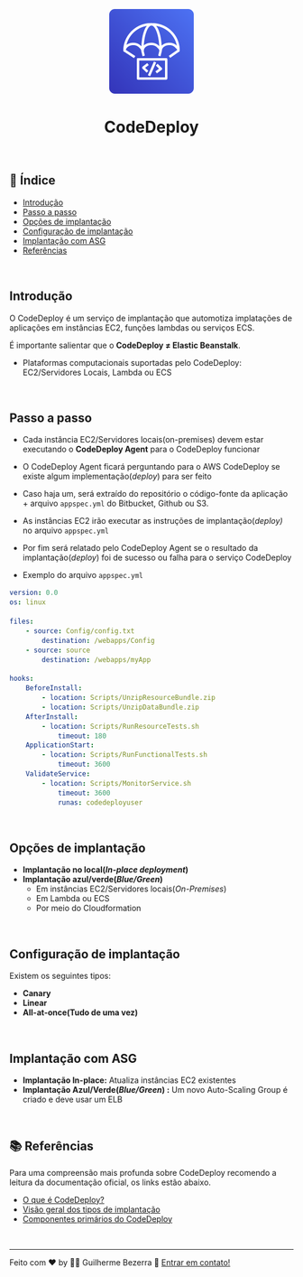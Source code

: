 <p align="center">
	<img src="./img/aws-icons/aws-CodeDeploy.png" alt="aws-codedeploy-icon" style="height:150px; width:150px;" /> 
  <br />
	<h1 align="center" style="border: inherit;">CodeDeploy</h1>
</p>	

<br />

## :pushpin: Índice

- [Introdução](#introdução)
- [Passo a passo](#passo-a-passo)
- [Opções de implantação](#opções-de-implantação)
- [Configuração de implantação](#opções-de-implantação)
- [Implantação com ASG](#implantação-com-asg)
- [Referências](#books-referências)

<br />

## Introdução

O CodeDeploy é um serviço de implantação que automotiza implatações de aplicações em instâncias EC2, funções lambdas ou serviços ECS.

É importante salientar que o **CodeDeploy ≠ Elastic Beanstalk**.

- Plataformas computacionais suportadas pelo CodeDeploy: EC2/Servidores Locais, Lambda ou ECS

<br />

## Passo a passo

- Cada instância EC2/Servidores locais(on-premises) devem estar executando o **CodeDeploy Agent** para o CodeDeploy funcionar
- O CodeDeploy Agent ficará perguntando para o AWS CodeDeploy se existe algum implementação(*deploy*) para ser feito
- Caso haja um, será extraído do repositório o código-fonte da aplicação + arquivo `appspec.yml` do Bitbucket, Github ou S3.
- As instâncias EC2 irão executar as instruções de implantação(*deploy)* no arquivo `appspec.yml`
- Por fim será relatado pelo CodeDeploy Agent se o resultado da implantação(*deploy*) foi de sucesso ou falha para o serviço CodeDeploy

- Exemplo do arquivo `appspec.yml`

```YAML
version: 0.0
os: linux

files: 
	- source: Config/config.txt
		destination: /webapps/Config
	- source: source
		destination: /webapps/myApp

hooks:
	BeforeInstall: 
		- location: Scripts/UnzipResourceBundle.zip
		- location: Scripts/UnzipDataBundle.zip
	AfterInstall:
		- location: Scripts/RunResourceTests.sh
			timeout: 180
	ApplicationStart:
		- location: Scripts/RunFunctionalTests.sh
			timeout: 3600
	ValidateService:
		- location: Scripts/MonitorService.sh
			timeout: 3600
			runas: codedeployuser
```

<br />

## Opções de implantação

- **Implantação no local(*In-place deployment*)**
- **Implantação azul/verde(*Blue/Green*)**
    - Em instâncias EC2/Servidores locais(*On-Premises*)
    - Em Lambda ou ECS
    - Por meio do Cloudformation

<br />

## Configuração de implantação

Existem os seguintes tipos:

- **Canary**
- **Linear**
- **All-at-once(Tudo de uma vez)**


<br />

## Implantação com ASG

- **Implantação In-place:** Atualiza instâncias EC2 existentes
- **Implantação Azul/Verde(*Blue/Green*) :** Um novo Auto-Scaling Group é criado e deve usar um ELB


<br />

## :books: Referências

Para uma compreensão mais profunda sobre CodeDeploy recomendo a leitura da documentação oficial, os links estão abaixo.

- [O que é CodeDeploy?](https://docs.aws.amazon.com/pt_br/codedeploy/latest/userguide/welcome.html)
- [Visão geral dos tipos de implantação](https://docs.aws.amazon.com/pt_br/codedeploy/latest/userguide/welcome.html#welcome-deployment-overview) 
- [Componentes primários do CodeDeploy](https://docs.aws.amazon.com/pt_br/codedeploy/latest/userguide/primary-components.html)

<br />

---
Feito com ♥ by :man_astronaut: Guilherme Bezerra :wave: [Entrar em contato!](https://www.linkedin.com/in/gbdsantos/)